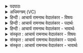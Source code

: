 <details><summary>पदपाठः</summary>

अ꣣ग्नि꣢म्। हि꣣न्वन्तु। नः। धि꣡यः꣢꣯। स꣡प्ति꣢꣯म्। आ꣣शु꣢म्। इ꣣व। आजि꣡षु꣢। ते꣡न꣢꣯। जे꣣ष्म। ध꣡नं꣢꣯धनम्। ध꣡न꣢꣯म्। ध꣣नम्। १५२७।
</details>

<details><summary>अधिमन्त्रम् (VC)</summary>

- अग्निः
- केतुराग्नेयः
- गायत्री
- षड्जः
</details>

<details><summary>हिन्दी : आचार्य रामनाथ वेदालंकार - विषयः</summary>

प्रथम मन्त्र में परमात्मा और राजा का विषय है।
</details>

<details><summary>हिन्दी : आचार्य रामनाथ वेदालंकार - पदार्थः</summary>

पदार्थान्वयभाषाः -  (नः) हमारी (धियः) ध्यान-क्रियाएँ वा बुद्धियाँ (अग्निम्) अग्रनायक परमात्मा वा राजा को (हिन्वन्तु) प्रेरित करें, (आजिषु) युद्धों में (आशुं सप्तिम् इव) जैसे वेगवान् घोड़े को प्रेरित करते हैं। (तेन) उस परमात्मा वा राजा के द्वारा (धनं धनम्) प्रत्येक आध्यात्मिक वा भौतिक ऐश्वर्य को,हम (जेष्म) जीत लेवें ॥१॥यहाँ उपमालङ्कार है ॥१॥
</details>

<details><summary>हिन्दी : आचार्य रामनाथ वेदालंकार - भावार्थः</summary>

भावार्थभाषाः -  दिव्य सम्पदाओं और भौतिक सम्पदाओं की प्राप्ति के लिए परमेश्वर और राजा परम सहायक होते हैं ॥१॥
</details>

<details><summary>संस्कृत : आचार्य रामनाथ वेदालंकार - विषयः</summary>

तत्रादौ परमात्मनृपत्योर्विषय उच्यते।
</details>

<details><summary>संस्कृत : आचार्य रामनाथ वेदालंकार - पदार्थः</summary>

पदार्थान्वयभाषाः -  (नः) अस्माकम् (धियः) ध्यानक्रियाः बुद्धयो वा (अग्निम्) अग्रनायकं परमात्मानं नृपतिं वा (हिन्वन्तु) प्रेरयन्तु। कथमिव? (आजिषु) युद्धेषु (आशुं सप्तिम् इव) वेगवन्तम् अश्वं यथा प्रेरयन्ति तद्वत्। (तेन) परमात्मना नृपतिना वा (धनं धनम्) प्रत्येकम् आध्यात्मिकं भौतिकं वा ऐश्वर्यम्,वयम् (जेष्म) जयेम।[जि जये,लिङर्थे लुङ्। अडभावो वृद्ध्यभावश्च छान्दसः]॥१॥अत्रोपमालङ्कारः ॥१॥
</details>

<details><summary>संस्कृत : आचार्य रामनाथ वेदालंकार - भावार्थः</summary>

भावार्थभाषाः -  दिव्यसम्पदां भौतिकसम्पदां च प्राप्तये परमेश्वरो नृपतिश्च परमसहायकौ जायेते ॥१॥
</details>